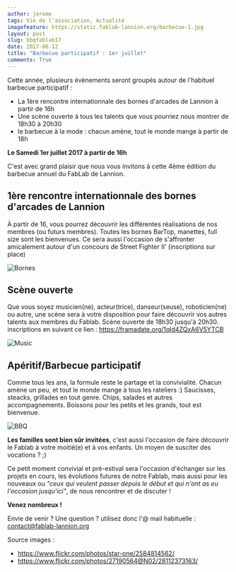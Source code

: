 ```yaml
---
author: jerome
tags: Vie de l'association, Actualité
imagefeature: https://static.fablab-lannion.org/barbecue-1.jpg
layout: post
slug: bbqfablab17
date: 2017-06-12
title: "Barbecue participatif : 1er juillet"
comments: True
---
```


Cette année, plusieurs évènements seront groupés autour de l'habituel barbecue participatif :
* La 1ère rencontre internationnale des bornes d'arcades de Lannion à partir de 16h
* Une scène ouverte à tous les talents que vous pourriez nous montrer de 18h30 à 20h30
* le barbecue à la mode : chacun amène, tout le monde mange à partir de 18h


**Le Samedi 1er juillet 2017 à partir de 16h**

C'est avec grand plaisir que nous vous invitons à cette 4ème édition du barbecue annuel du FabLab de Lannion.

## 1ère rencontre internationnale des bornes d'arcades de Lannion
À partir de 16, vous pourrez découvrir les différentes réalisations de nos membres (ou futurs membres).
Toutes les bornes BarTop, manettes, full size sont les bienvenues.
Ce sera aussi l'occasion de s'affronter amicalement autour d'un concours de Street Fighter II'
(inscriptions sur place)

![Bornes](http://wiki.fablab-lannion.org/images/thumb/6/67/Rw_IMG_20160313_174559.jpg/320px-Rw_IMG_20160313_174559.jpg)

## Scène ouverte
Que vous soyez musicien(ne), acteur(trice), danseur(seuse), roboticien(ne) ou autre, une scène sera à votre disposition
pour faire découvrir vos autres talents aux membres du Fablab.
Scène ouverte de 18h30 jusqu'à 20h30.
inscriptions en suivant ce lien : https://framadate.org/1qld4ZQxA6V5YTCB

![Music](http://static.fablab-lannion.org/music_band.jpg)

## Apéritif/Barbecue participatif
Comme tous les ans, la formule reste le partage et la convivialité.
Chacun amène un peu, et tout le monde mange à tous les rateliers :)
Saucisses, steacks, grillades en tout genre. Chips, salades et autres accompagnements.
Boissons pour les petits et les grands, tout est bienvenue.

![BBQ](https://static.fablab-lannion.org/bbq_320.jpg)

**Les familles sont bien sûr invitées**, c'est aussi l'occasion de faire découvrir le Fablab à votre moitié(e) et à vos enfants.
Un moyen de susciter des vocations ? ;)

Ce petit moment convivial et pré-estival sera l'occasion d'échanger sur les
projets en cours, les évolutions futures de notre Fablab, mais aussi pour les
nouveaux ou _"ceux qui veulent passer depuis le début et qui n'ont as eu
l'occasion jusqu'ici"_, de nous rencontrer et de discuter !

**Venez nombreux !**

Envie de venir ? Une question ? utilisez donc l'@ mail habituelle :
contact@fablab-lannion.org

Source images :
* https://www.flickr.com/photos/star-one/2584814562/
* https://www.flickr.com/photos/27190564@N02/28112373163/
